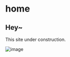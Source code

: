 # home

## Hey~

This site under construction.

![image](https://whiterivernow.com/wp-content/uploads/2018/12/Under-Construction-Sign.png)
